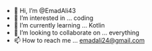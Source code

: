 - 👋 Hi, I’m @EmadAli43
- 👀 I’m interested in ... coding
- 🌱 I’m currently learning ... Kotlin
- 💞️ I’m looking to collaborate on ... everything
- 📫 How to reach me ... emadali24@gmail.com

<!---
EmadAli43/EmadAli43 is a ✨ special ✨ repository because its `README.md` (this file) appears on your GitHub profile.
You can click the Preview link to take a look at your changes.
--->
